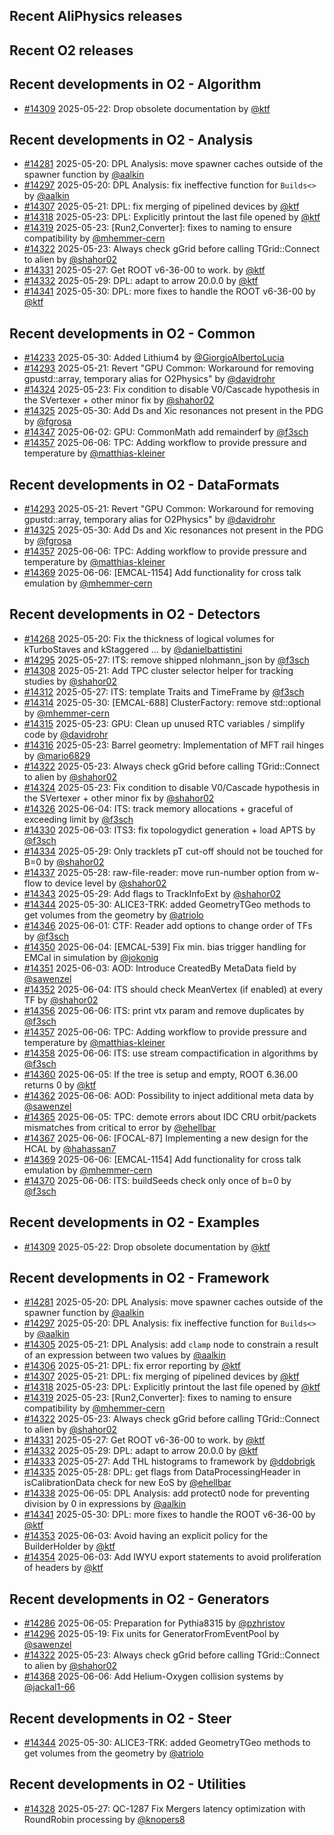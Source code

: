 ## Recent AliPhysics releases
## Recent O2 releases
## Recent developments in O2 - Algorithm
- [\#14309](https://github.com/AliceO2Group/AliceO2/pull/14309) 2025-05-22: Drop obsolete documentation by [@ktf](https://github.com/ktf)
## Recent developments in O2 - Analysis
- [\#14281](https://github.com/AliceO2Group/AliceO2/pull/14281) 2025-05-20: DPL Analysis: move spawner caches outside of the spawner function by [@aalkin](https://github.com/aalkin)
- [\#14297](https://github.com/AliceO2Group/AliceO2/pull/14297) 2025-05-20: DPL Analysis: fix ineffective function for `Builds<>` by [@aalkin](https://github.com/aalkin)
- [\#14307](https://github.com/AliceO2Group/AliceO2/pull/14307) 2025-05-21: DPL: fix merging of pipelined devices by [@ktf](https://github.com/ktf)
- [\#14318](https://github.com/AliceO2Group/AliceO2/pull/14318) 2025-05-23: DPL: Explicitly printout the last file opened by [@ktf](https://github.com/ktf)
- [\#14319](https://github.com/AliceO2Group/AliceO2/pull/14319) 2025-05-23: [Run2,Converter]: fixes to naming to ensure compatibility by [@mhemmer-cern](https://github.com/mhemmer-cern)
- [\#14322](https://github.com/AliceO2Group/AliceO2/pull/14322) 2025-05-23: Always check gGrid before calling TGrid::Connect to alien by [@shahor02](https://github.com/shahor02)
- [\#14331](https://github.com/AliceO2Group/AliceO2/pull/14331) 2025-05-27: Get ROOT v6-36-00 to work. by [@ktf](https://github.com/ktf)
- [\#14332](https://github.com/AliceO2Group/AliceO2/pull/14332) 2025-05-29: DPL: adapt to arrow 20.0.0 by [@ktf](https://github.com/ktf)
- [\#14341](https://github.com/AliceO2Group/AliceO2/pull/14341) 2025-05-30: DPL: more fixes to handle the ROOT v6-36-00 by [@ktf](https://github.com/ktf)
## Recent developments in O2 - Common
- [\#14233](https://github.com/AliceO2Group/AliceO2/pull/14233) 2025-05-30: Added Lithium4 by [@GiorgioAlbertoLucia](https://github.com/GiorgioAlbertoLucia)
- [\#14293](https://github.com/AliceO2Group/AliceO2/pull/14293) 2025-05-21: Revert "GPU Common: Workaround for removing gpustd::array, temporary alias for O2Physics" by [@davidrohr](https://github.com/davidrohr)
- [\#14324](https://github.com/AliceO2Group/AliceO2/pull/14324) 2025-05-23: Fix condition to disable V0/Cascade hypothesis in the SVertexer + other minor fix by [@shahor02](https://github.com/shahor02)
- [\#14325](https://github.com/AliceO2Group/AliceO2/pull/14325) 2025-05-30: Add Ds and Xic resonances not present in the PDG by [@fgrosa](https://github.com/fgrosa)
- [\#14347](https://github.com/AliceO2Group/AliceO2/pull/14347) 2025-06-02: GPU: CommonMath add remainderf by [@f3sch](https://github.com/f3sch)
- [\#14357](https://github.com/AliceO2Group/AliceO2/pull/14357) 2025-06-06: TPC: Adding workflow to provide pressure and temperature by [@matthias-kleiner](https://github.com/matthias-kleiner)
## Recent developments in O2 - DataFormats
- [\#14293](https://github.com/AliceO2Group/AliceO2/pull/14293) 2025-05-21: Revert "GPU Common: Workaround for removing gpustd::array, temporary alias for O2Physics" by [@davidrohr](https://github.com/davidrohr)
- [\#14325](https://github.com/AliceO2Group/AliceO2/pull/14325) 2025-05-30: Add Ds and Xic resonances not present in the PDG by [@fgrosa](https://github.com/fgrosa)
- [\#14357](https://github.com/AliceO2Group/AliceO2/pull/14357) 2025-06-06: TPC: Adding workflow to provide pressure and temperature by [@matthias-kleiner](https://github.com/matthias-kleiner)
- [\#14369](https://github.com/AliceO2Group/AliceO2/pull/14369) 2025-06-06: [EMCAL-1154] Add functionality for cross talk emulation by [@mhemmer-cern](https://github.com/mhemmer-cern)
## Recent developments in O2 - Detectors
- [\#14268](https://github.com/AliceO2Group/AliceO2/pull/14268) 2025-05-20: Fix the thickness of logical volumes for kTurboStaves and kStaggered … by [@danielbattistini](https://github.com/danielbattistini)
- [\#14295](https://github.com/AliceO2Group/AliceO2/pull/14295) 2025-05-27: ITS: remove shipped nlohmann_json by [@f3sch](https://github.com/f3sch)
- [\#14308](https://github.com/AliceO2Group/AliceO2/pull/14308) 2025-05-21: Add TPC cluster selector helper for tracking studies by [@shahor02](https://github.com/shahor02)
- [\#14312](https://github.com/AliceO2Group/AliceO2/pull/14312) 2025-05-27: ITS: template Traits and TimeFrame by [@f3sch](https://github.com/f3sch)
- [\#14314](https://github.com/AliceO2Group/AliceO2/pull/14314) 2025-05-30: [EMCAL-688] ClusterFactory: remove std::optional by [@mhemmer-cern](https://github.com/mhemmer-cern)
- [\#14315](https://github.com/AliceO2Group/AliceO2/pull/14315) 2025-05-23: GPU: Clean up unused RTC variables / simplify code by [@davidrohr](https://github.com/davidrohr)
- [\#14316](https://github.com/AliceO2Group/AliceO2/pull/14316) 2025-05-23: Barrel geometry: Implementation of MFT rail hinges by [@mario6829](https://github.com/mario6829)
- [\#14322](https://github.com/AliceO2Group/AliceO2/pull/14322) 2025-05-23: Always check gGrid before calling TGrid::Connect to alien by [@shahor02](https://github.com/shahor02)
- [\#14324](https://github.com/AliceO2Group/AliceO2/pull/14324) 2025-05-23: Fix condition to disable V0/Cascade hypothesis in the SVertexer + other minor fix by [@shahor02](https://github.com/shahor02)
- [\#14326](https://github.com/AliceO2Group/AliceO2/pull/14326) 2025-06-04: ITS: track memory allocations + graceful of exceeding limit  by [@f3sch](https://github.com/f3sch)
- [\#14330](https://github.com/AliceO2Group/AliceO2/pull/14330) 2025-06-03: ITS3: fix topologydict generation + load APTS by [@f3sch](https://github.com/f3sch)
- [\#14334](https://github.com/AliceO2Group/AliceO2/pull/14334) 2025-05-29: Only tracklets pT cut-off should not be touched for B=0 by [@shahor02](https://github.com/shahor02)
- [\#14337](https://github.com/AliceO2Group/AliceO2/pull/14337) 2025-05-28: raw-file-reader: move run-number option from w-flow to device level by [@shahor02](https://github.com/shahor02)
- [\#14343](https://github.com/AliceO2Group/AliceO2/pull/14343) 2025-05-29: Add flags to TrackInfoExt by [@shahor02](https://github.com/shahor02)
- [\#14344](https://github.com/AliceO2Group/AliceO2/pull/14344) 2025-05-30: ALICE3-TRK: added GeometryTGeo methods to get volumes from the geometry by [@atriolo](https://github.com/atriolo)
- [\#14346](https://github.com/AliceO2Group/AliceO2/pull/14346) 2025-06-01: CTF: Reader add options to change order of TFs by [@f3sch](https://github.com/f3sch)
- [\#14350](https://github.com/AliceO2Group/AliceO2/pull/14350) 2025-06-04: [EMCAL-539] Fix min. bias trigger handling for EMCal in simulation by [@jokonig](https://github.com/jokonig)
- [\#14351](https://github.com/AliceO2Group/AliceO2/pull/14351) 2025-06-03: AOD: Introduce CreatedBy MetaData field by [@sawenzel](https://github.com/sawenzel)
- [\#14352](https://github.com/AliceO2Group/AliceO2/pull/14352) 2025-06-04: ITS should check MeanVertex (if enabled) at every TF by [@shahor02](https://github.com/shahor02)
- [\#14356](https://github.com/AliceO2Group/AliceO2/pull/14356) 2025-06-06: ITS: print vtx param and remove duplicates by [@f3sch](https://github.com/f3sch)
- [\#14357](https://github.com/AliceO2Group/AliceO2/pull/14357) 2025-06-06: TPC: Adding workflow to provide pressure and temperature by [@matthias-kleiner](https://github.com/matthias-kleiner)
- [\#14358](https://github.com/AliceO2Group/AliceO2/pull/14358) 2025-06-06: ITS: use stream compactification in algorithms by [@f3sch](https://github.com/f3sch)
- [\#14360](https://github.com/AliceO2Group/AliceO2/pull/14360) 2025-06-05: If the tree is setup and empty, ROOT 6.36.00 returns 0 by [@ktf](https://github.com/ktf)
- [\#14362](https://github.com/AliceO2Group/AliceO2/pull/14362) 2025-06-06: AOD: Possibility to inject additional meta data by [@sawenzel](https://github.com/sawenzel)
- [\#14365](https://github.com/AliceO2Group/AliceO2/pull/14365) 2025-06-05: TPC: demote errors about IDC CRU orbit/packets mismatches from critical to error by [@ehellbar](https://github.com/ehellbar)
- [\#14367](https://github.com/AliceO2Group/AliceO2/pull/14367) 2025-06-06: [FOCAL-87] Implementing a new design for the HCAL by [@hahassan7](https://github.com/hahassan7)
- [\#14369](https://github.com/AliceO2Group/AliceO2/pull/14369) 2025-06-06: [EMCAL-1154] Add functionality for cross talk emulation by [@mhemmer-cern](https://github.com/mhemmer-cern)
- [\#14370](https://github.com/AliceO2Group/AliceO2/pull/14370) 2025-06-06: ITS: buildSeeds check only once of b=0 by [@f3sch](https://github.com/f3sch)
## Recent developments in O2 - Examples
- [\#14309](https://github.com/AliceO2Group/AliceO2/pull/14309) 2025-05-22: Drop obsolete documentation by [@ktf](https://github.com/ktf)
## Recent developments in O2 - Framework
- [\#14281](https://github.com/AliceO2Group/AliceO2/pull/14281) 2025-05-20: DPL Analysis: move spawner caches outside of the spawner function by [@aalkin](https://github.com/aalkin)
- [\#14297](https://github.com/AliceO2Group/AliceO2/pull/14297) 2025-05-20: DPL Analysis: fix ineffective function for `Builds<>` by [@aalkin](https://github.com/aalkin)
- [\#14305](https://github.com/AliceO2Group/AliceO2/pull/14305) 2025-05-21: DPL Analysis: add `clamp` node to constrain a result of an expression between two values by [@aalkin](https://github.com/aalkin)
- [\#14306](https://github.com/AliceO2Group/AliceO2/pull/14306) 2025-05-21: DPL: fix error reporting by [@ktf](https://github.com/ktf)
- [\#14307](https://github.com/AliceO2Group/AliceO2/pull/14307) 2025-05-21: DPL: fix merging of pipelined devices by [@ktf](https://github.com/ktf)
- [\#14318](https://github.com/AliceO2Group/AliceO2/pull/14318) 2025-05-23: DPL: Explicitly printout the last file opened by [@ktf](https://github.com/ktf)
- [\#14319](https://github.com/AliceO2Group/AliceO2/pull/14319) 2025-05-23: [Run2,Converter]: fixes to naming to ensure compatibility by [@mhemmer-cern](https://github.com/mhemmer-cern)
- [\#14322](https://github.com/AliceO2Group/AliceO2/pull/14322) 2025-05-23: Always check gGrid before calling TGrid::Connect to alien by [@shahor02](https://github.com/shahor02)
- [\#14331](https://github.com/AliceO2Group/AliceO2/pull/14331) 2025-05-27: Get ROOT v6-36-00 to work. by [@ktf](https://github.com/ktf)
- [\#14332](https://github.com/AliceO2Group/AliceO2/pull/14332) 2025-05-29: DPL: adapt to arrow 20.0.0 by [@ktf](https://github.com/ktf)
- [\#14333](https://github.com/AliceO2Group/AliceO2/pull/14333) 2025-05-27: Add THL histograms to framework by [@ddobrigk](https://github.com/ddobrigk)
- [\#14335](https://github.com/AliceO2Group/AliceO2/pull/14335) 2025-05-28: DPL: get flags from DataProcessingHeader in isCalibrationData check for new EoS by [@ehellbar](https://github.com/ehellbar)
- [\#14338](https://github.com/AliceO2Group/AliceO2/pull/14338) 2025-06-05: DPL Analysis: add protect0 node for preventing division by 0 in expressions by [@aalkin](https://github.com/aalkin)
- [\#14341](https://github.com/AliceO2Group/AliceO2/pull/14341) 2025-05-30: DPL: more fixes to handle the ROOT v6-36-00 by [@ktf](https://github.com/ktf)
- [\#14353](https://github.com/AliceO2Group/AliceO2/pull/14353) 2025-06-03: Avoid having an explicit policy for the BuilderHolder by [@ktf](https://github.com/ktf)
- [\#14354](https://github.com/AliceO2Group/AliceO2/pull/14354) 2025-06-03: Add IWYU export statements to avoid proliferation of headers by [@ktf](https://github.com/ktf)
## Recent developments in O2 - Generators
- [\#14286](https://github.com/AliceO2Group/AliceO2/pull/14286) 2025-06-05: Preparation for Pythia8315 by [@pzhristov](https://github.com/pzhristov)
- [\#14296](https://github.com/AliceO2Group/AliceO2/pull/14296) 2025-05-19: Fix units for GeneratorFromEventPool by [@sawenzel](https://github.com/sawenzel)
- [\#14322](https://github.com/AliceO2Group/AliceO2/pull/14322) 2025-05-23: Always check gGrid before calling TGrid::Connect to alien by [@shahor02](https://github.com/shahor02)
- [\#14368](https://github.com/AliceO2Group/AliceO2/pull/14368) 2025-06-06: Add Helium-Oxygen collision systems by [@jackal1-66](https://github.com/jackal1-66)
## Recent developments in O2 - Steer
- [\#14344](https://github.com/AliceO2Group/AliceO2/pull/14344) 2025-05-30: ALICE3-TRK: added GeometryTGeo methods to get volumes from the geometry by [@atriolo](https://github.com/atriolo)
## Recent developments in O2 - Utilities
- [\#14328](https://github.com/AliceO2Group/AliceO2/pull/14328) 2025-05-27: QC-1287 Fix Mergers latency optimization with RoundRobin processing by [@knopers8](https://github.com/knopers8)
